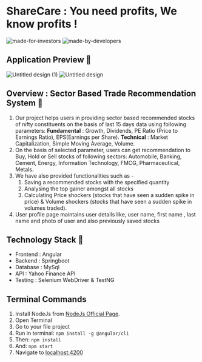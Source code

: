 # ShareCare : You need profits, We know profits !
![made-for-investors](https://user-images.githubusercontent.com/60769966/131154294-7f2c527d-14e3-4b95-90b7-3f447dc1988b.png)
![made-by-developers](https://user-images.githubusercontent.com/60769966/131154458-befd89a1-fb6e-4ad1-bff7-8c44b2e3275e.png)

## Application Preview 👀
![Untitled design (1)](https://user-images.githubusercontent.com/60769966/131153673-974ae155-f6f8-4a00-b6a4-edceb28495d0.png)
![Untitled design](https://user-images.githubusercontent.com/60769966/131153688-1ae966f7-a148-4946-948d-7cc38e4e3000.png)

## Overview : Sector Based Trade Recommendation System 📌
1. Our project helps users in providing sector based recommended stocks of nifty constituents on the basis of last 15 days data using following parameters:
 **Fundamental** : Growth, Dividends, PE Ratio (Price to Earnings Ratio), EPS(Earnings per Share).
 **Technical** : Market Capitalization, Simple Moving Average, Volume.
1. On the basis of selected parameter, users can get recommendation to Buy, Hold or Sell stocks of following sectors: Automobile, Banking, Cement, Energy, Information Technology, FMCG, Pharmaceutical, Metals.
1. We have also provided functionalities such as -
    1. Saving a recommended stocks with the specified quantity
    1. Analysing the top gainer amongst all stocks
    1. Calculating Price shockers (stocks that have seen a sudden spike in price) & Volume shockers (stocks that have seen a sudden spike in volumes traded).
1. User profile page maintains user details like, user name, first name , last name and photo of user and also previously saved stocks

## Technology Stack 🏁
 * Frontend : Angular
 * Backend : Springboot
 * Database : MySql
 * API : Yahoo Finance API
 * Testing : Selenium WebDriver & TestNG

## Terminal Commands
1. Install NodeJs from [NodeJs Official Page](https://nodejs.org/en).
2. Open Terminal
3. Go to your file project
4. Run in terminal: ```npm install -g @angular/cli```
5. Then: ```npm install```
6. And: ```npm start```
7. Navigate to [localhost:4200](localhost:4200)
